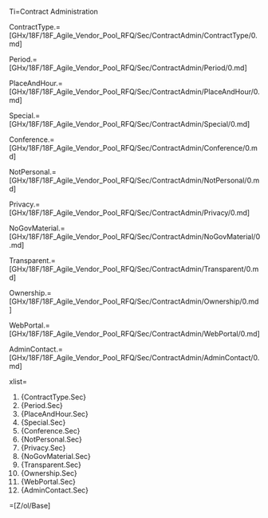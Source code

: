 Ti=Contract Administration

ContractType.=[GHx/18F/18F_Agile_Vendor_Pool_RFQ/Sec/ContractAdmin/ContractType/0.md]

Period.=[GHx/18F/18F_Agile_Vendor_Pool_RFQ/Sec/ContractAdmin/Period/0.md]

PlaceAndHour.=[GHx/18F/18F_Agile_Vendor_Pool_RFQ/Sec/ContractAdmin/PlaceAndHour/0.md]

Special.=[GHx/18F/18F_Agile_Vendor_Pool_RFQ/Sec/ContractAdmin/Special/0.md]

Conference.=[GHx/18F/18F_Agile_Vendor_Pool_RFQ/Sec/ContractAdmin/Conference/0.md]

NotPersonal.=[GHx/18F/18F_Agile_Vendor_Pool_RFQ/Sec/ContractAdmin/NotPersonal/0.md]

Privacy.=[GHx/18F/18F_Agile_Vendor_Pool_RFQ/Sec/ContractAdmin/Privacy/0.md]

NoGovMaterial.=[GHx/18F/18F_Agile_Vendor_Pool_RFQ/Sec/ContractAdmin/NoGovMaterial/0.md]

Transparent.=[GHx/18F/18F_Agile_Vendor_Pool_RFQ/Sec/ContractAdmin/Transparent/0.md]

Ownership.=[GHx/18F/18F_Agile_Vendor_Pool_RFQ/Sec/ContractAdmin/Ownership/0.md]

WebPortal.=[GHx/18F/18F_Agile_Vendor_Pool_RFQ/Sec/ContractAdmin/WebPortal/0.md]

AdminContact.=[GHx/18F/18F_Agile_Vendor_Pool_RFQ/Sec/ContractAdmin/AdminContact/0.md]


xlist=<ol><li>{ContractType.Sec}<li>{Period.Sec}<li>{PlaceAndHour.Sec}<li>{Special.Sec}<li>{Conference.Sec}<li>{NotPersonal.Sec}<li>{Privacy.Sec}<li>{NoGovMaterial.Sec}<li>{Transparent.Sec}<li>{Ownership.Sec}<li>{WebPortal.Sec}<li>{AdminContact.Sec}</ol>

=[Z/ol/Base]
